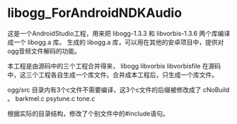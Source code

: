 # libogg_ForAndroidNDKAudio

这是一个AndroidStudio工程，用来把 libogg-1.3.3 和 libvorbis-1.3.6 两个库编译成一个 libogg.a 库。
生成的 libogg.a 库，可以用在其他的安卓项目中，提供对ogg音频文件解码的功能。

本工程是由源码中的三个工程合并得来，
libogg
libvorbis
libvorbisfile
在源码中，这三个工程各自生成一个库文件。合并成本工程后，只生成一个库文件。

ogg/src 目录内有3个c文件不需要编译，这3个c文件的后缀被修改成了 cNoBuild 。
barkmel.c
psytune.c
tone.c

根据实际的目录结构，修改了个别文件中的#include语句。



